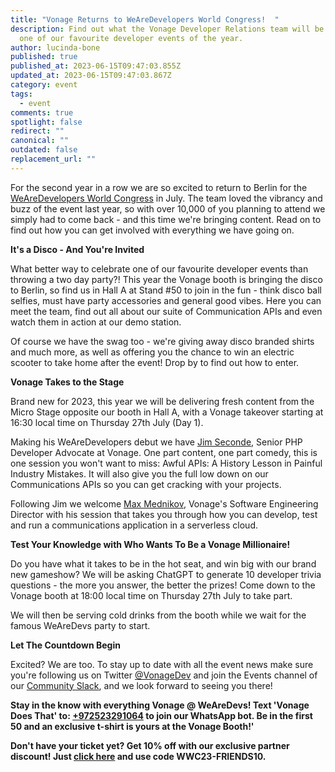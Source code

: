 ```yaml
---
title: "Vonage Returns to WeAreDevelopers World Congress!  "
description: Find out what the Vonage Developer Relations team will be up to at
  one of our favourite developer events of the year.
author: lucinda-bone
published: true
published_at: 2023-06-15T09:47:03.855Z
updated_at: 2023-06-15T09:47:03.867Z
category: event
tags:
  - event
comments: true
spotlight: false
redirect: ""
canonical: ""
outdated: false
replacement_url: ""
---
```

F﻿or the second year in a row we are so excited to return to Berlin for the [WeAreDevelopers World Congress](https://www.wearedevelopers.com/world-congress) in July. The team loved the vibrancy and buzz of the event last year, so with over 10,000 of you planning to attend we simply had to come back - and this time we're bringing content. Read on to find out how you can get involved with everything we have going on.

**I﻿t's a Disco - And You're Invited**

What better way to celebrate one of our favourite developer events than throwing a two day party?! This year the Vonage booth is bringing the disco to Berlin, so find us in Hall A at Stand #50 to join in the fun - think disco ball selfies, must have party accessories and general good vibes. Here you can meet the team, find out all about our suite of Communication APIs and even watch them in action at our demo station.

O﻿f course we have the swag too - we're giving away disco branded shirts and much more, as well as offering you the chance to win an electric scooter to take home after the event! Drop by to find out how to enter. 

**V﻿onage Takes to the Stage**

B﻿rand new for 2023, this year we will be delivering fresh content from the Micro Stage opposite our booth in Hall A, with a Vonage takeover starting at 16:30 local time on Thursday 27th July (Day 1). 

Making his WeAreDevelopers debut we have [J﻿im Seconde](https://www.linkedin.com/in/secondej/?originalSubdomain=uk), Senior PHP Developer Advocate at Vonage. O﻿ne part content, one part comedy, this is one session you won't want to miss: Awful APIs: A History Lesson in Painful Industry Mistakes. It will also give you the full low down on our Communications APIs so you can get cracking with your projects. 

Following Jim we welcome [Max Mednikov](https://www.linkedin.com/in/maxmednikov/?originalSubdomain=uk), Vonage's Software Engineering Director with his session that takes you through how you can develop, test and run a communications application in a serverless cloud. 

**T﻿est Your Knowledge with Who Wants To Be a Vonage Millionaire!** 

Do you have what it takes to be in the hot seat, and win big with our brand new gameshow? We will be asking ChatGPT to generate 10 developer trivia questions - the more you answer, the better the prizes! Come down to the Vonage booth at 18:00 local time on Thursday 27th July to take part. 

W﻿e will then be serving cold drinks from the booth while we wait for the famous WeAreDevs party to start.

**Let The Countdown Begin**

E﻿xcited? We are too. To stay up to date with all the event news make sure you're following us on Twitter [@VonageDev](https://twitter.com/VonageDev) and join the Events channel of our [Community Slack](https://developer.vonage.com/en/community/slack), and we look forward to seeing you there!

**Stay in the know with everything Vonage @ WeAreDevs! Text 'Vonage Does That' to: [+972523291064](tel:+972523291064) to join our WhatsApp bot. Be in the first 50 and an exclusive t-shirt is yours at the Vonage Booth!'**

**D﻿on't have your ticket yet? Get 10% off with our exclusive partner discount! Just [click here](https://ti.to/wearedevelopers/world-congress-2023/discount/WWC23-FRIENDS10) and use code WWC23-FRIENDS10.**
